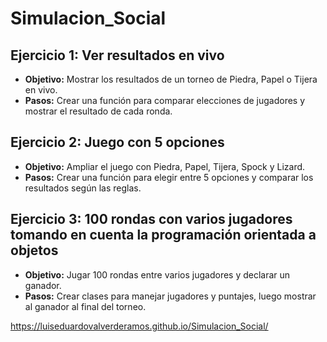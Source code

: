 # Simulacion_Social

## Ejercicio 1: Ver resultados en vivo
- **Objetivo:** Mostrar los resultados de un torneo de Piedra, Papel o Tijera en vivo.
- **Pasos:** Crear una función para comparar elecciones de jugadores y mostrar el resultado de cada ronda.

## Ejercicio 2: Juego con 5 opciones
- **Objetivo:** Ampliar el juego con Piedra, Papel, Tijera, Spock y Lizard.
- **Pasos:** Crear una función para elegir entre 5 opciones y comparar los resultados según las reglas.

## Ejercicio 3: 100 rondas con varios jugadores tomando en cuenta la programación orientada a objetos 
- **Objetivo:** Jugar 100 rondas entre varios jugadores y declarar un ganador.
- **Pasos:** Crear clases para manejar jugadores y puntajes, luego mostrar al ganador al final del torneo.

https://luiseduardovalverderamos.github.io/Simulacion_Social/
